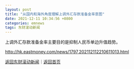 ```yaml
---
layout: post
title: "从国内和海外角度理解上调外汇存款准备金率意图"
date: 2021-12-11 10:34:56 +0800
categories: emnews
tags: 东财滚动新闻
---
```


上调外汇存款准备金率主要目的是抑制人民币单边升值趋势。

<http://hk.eastmoney.com/news/1797,202112112210611013.html>

[返回东财滚动新闻](//finews.withounder.com/emnews/)｜[返回首页](//finews.withounder.com/)